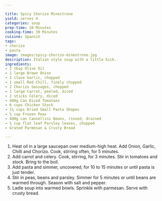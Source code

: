 ```yaml
---

title: Spicy Chorizo Minestrone
yield: serves 4
categories: soup
prep-time: 10 Minutes
cooking-time: 30 Minutes
cuisine: Spansih
tags:
- chorizo
- pasta
image: images/spicy-chorizo-minestrone.jpg
description: Italian style soup with a little kick.
ingredients:
- 2 tbsp Olive Oil
- 1 large Brown Onion
- 2 clove Garlic, chopped
- 1 small Red Chill, finely chopped
- 2 Chorizo Sausages, chopped
- 1 large Carrot, peeled, diced
- 2 sticks Celery, diced
- 400g Can Diced Tomatoes
- 6 cups Chicken Stock
- 1¼ cups Dried Small Pasta Shapes
- ½ cup Frozen Peas
- 400g can Cannellini Beans, rinsed, drained
- ¼ cup flat leaf Parsley leaves, chopped
- Grated Parmesan & Crusty Bread

---
```


1. Heat oil in a large saucepan over medium-high heat. Add Onion, Garlic, Chilli and Chorizo. Cook, stirring often, for 5 minutes.
2. Add carrot and celery. Cook, stirring, for 3 minutes. Stir in tomatoes and stock. Bring to the boil.
3. Add pasta and simmer, uncovered, for 10 to 15 minutes or until pasta is just tender.
3. Stir in peas, beans and parsley. Simmer for 5 minutes or until beans are warmed through. Season with salt and pepper.
4. Ladle soup into warmed bowls. Sprinkle with parmesan. Serve with crusty bread.
